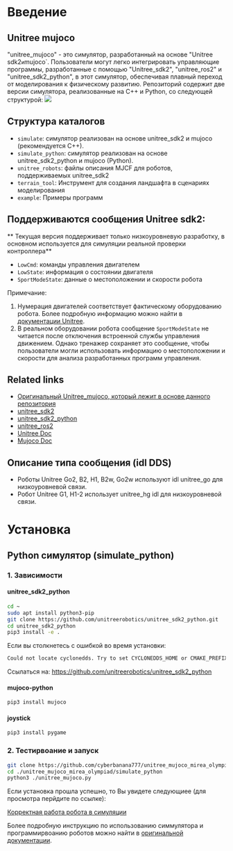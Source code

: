 # Введение
## Unitree mujoco
"unitree_mujoco" - это симулятор, разработанный на основе "Unitree sdk2` и `mujoco`. Пользователи могут легко интегрировать управляющие программы, разработанные с помощью "Unitree_sdk2", "unitree_ros2" и "unitree_sdk2_python", в этот симулятор, обеспечивая плавный переход от моделирования к физическому развитию. Репозиторий содержит две версии симулятора, реализованные на C++ и Python, со следующей структурой:
![](./doc/func.png)

## Структура каталогов
- `simulate`: симулятор реализован на основе unitree_sdk2 и mujoco (рекомендуется C++).
- `simulate_python`: симулятор реализован на основе unitree_sdk2_python и mujoco (Python).
- `unitree_robots`: файлы описания MJCF для роботов, поддерживаемых unitree_sdk2
- `terrain_tool`: Инструмент для создания ландшафта в сценариях моделирования
- `example`: Примеры программ

## Поддерживаются сообщения Unitree sdk2:
** Текущая версия поддерживает только низкоуровневую разработку, в основном используется для симуляции реальной проверки контроллера**
- `LowCmd`: команды управления двигателем
- `LowState`: информация о состоянии двигателя
- `SportModeState`: данные о местоположении и скорости робота

Примечание:
1. Нумерация двигателей соответствует фактическому оборудованию робота. Более подробную информацию можно найти в [документации Unitree](https://support.unitree.com/home/zh/developer).
2. В реальном оборудовании робота сообщение `SportModeState` не читается после отключения встроенной службы управления движением. Однако тренажер сохраняет это сообщение, чтобы пользователи могли использовать информацию о местоположении и скорости для анализа разработанных программ управления.

## Related links
- [Оригинальный Unitree_mujoco, который лежит в основе данного репозитория](https://github.com/unitreerobotics/unitree_mujoco.git)
- [unitree_sdk2](https://github.com/unitreerobotics/unitree_sdk2)
- [unitree_sdk2_python](https://github.com/unitreerobotics/unitree_sdk2_python)
- [unitree_ros2](https://github.com/unitreerobotics/unitree_ros2)
- [Unitree Doc](https://support.unitree.com/home/zh/developer)
- [Mujoco Doc](https://mujoco.readthedocs.io/en/stable/overview.html)

## Описание типа сообщения (idl DDS)
- Роботы Unitree Go2, B2, H1, B2w, Go2w используют idl unitree_go для низкоуровневой связи.
- Робот Unitree G1, H1-2 использует unitree_hg idl для низкоуровневой связи.

# Установка

## Python симулятор (simulate_python)

### 1. Зависимости

#### unitree_sdk2_python
```bash
cd ~
sudo apt install python3-pip
git clone https://github.com/unitreerobotics/unitree_sdk2_python.git
cd unitree_sdk2_python
pip3 install -e .
```
Если вы столкнетесь с ошибкой во время установки:
```bash
Could not locate cyclonedds. Try to set CYCLONEDDS_HOME or CMAKE_PREFIX_PATH
```
Ссылаться на: https://github.com/unitreerobotics/unitree_sdk2_python

#### mujoco-python
```bash
pip3 install mujoco
```

#### joystick
```bash
pip3 install pygame
```

### 2. Тестирвоание и запуск
```bash
git clone https://github.com/cyberbanana777/unitree_mujoco_mirea_olympiad.git
cd ./unitree_mujoco_mirea_olympiad/simulate_python
python3 ./unitree_mujoco.py
```

Если установка прошла успешно, то Вы увидете следующиее (для просмотра перйдите по ссылке):

[Корректная работа робота в симуляции](https://disk.yandex.ru/i/a1jsti4PgwaFvA)

Более подробную инструкцию по использованию симмулятора и программирвоанию роботов можно найти в [оригинальной документации](https://github.com/unitreerobotics/unitree_mujoco.git).